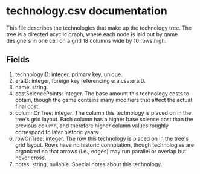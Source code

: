 # technology.csv documentation

This file describes the technologies that make up the technology tree. The tree is a directed acyclic graph, where each node is laid out by game designers in one cell on a grid 18 columns wide by 10 rows high.

## Fields
1. technologyID: integer, primary key, unique.
1. eraID: integer, foreign key referencing era.csv:eraID.
1. name: string.
1. costSciencePoints: integer. The base amount this technology costs to obtain, though the game contains many modifiers that affect the actual final cost.
1. columnOnTree: integer. The column this technology is placed on in the tree's grid layout. Each column has a higher base science cost than the previous column, and therefore higher column values roughly correspond to later historic years. 
1. rowOnTree: integer. The row this technology is placed on in the tree's grid layout. Rows have no historic connotation, though technologies are organized so that arrows (i.e., edges) may run parallel or overlap but never cross.
1. notes: string, nullable. Special notes about this technology.